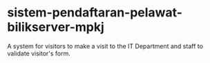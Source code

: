 # sistem-pendaftaran-pelawat-bilikserver-mpkj
 A system for visitors to make a visit to the IT Department and staff to validate visitor's form.
